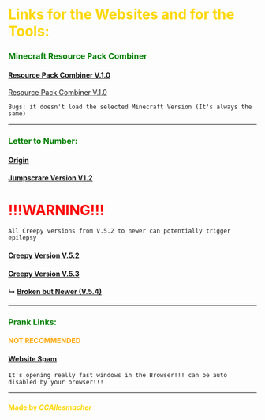 # <font color="gold">Links for the Websites and for the Tools:</font>


### <font color="green">Minecraft Resource Pack Combiner</font>

#### [Resource Pack Combiner V.1.0](https://ccallesmacher.github.io/Tools-Websites/Combiner/Combiner.html)

[Resource Pack Combiner V.1.0](https://ccallesmacher.github.io/Tools-Websites/Combiner/Combiner.html)

`Bugs: it doesn't load the selected Minecraft Version (It's always the same)`

---

### <font color="green">Letter to Number:</font>


#### [Origin](https://ccallesmacher.github.io/Tools-Websites/LettertoNumber/LettertoNumber.html)

#### [Jumpscrare Version V1.2](https://ccallesmacher.github.io/Tools-Websites/LettertoNumber/Lettertonumber.html)


# <font color="red">!!!WARNING!!!</font>


`All Creepy versions from V.5.2 to newer can potentially trigger epilepsy`

#### [Creepy Version V.5.2](https://ccallesmacher.github.io/Tools-Websites/LettertoNumber/save%20V.5.2/anti-virus.html)
   
#### [Creepy Version V.5.3](https://ccallesmacher.github.io/Tools-Websites/LettertoNumber/save%20V.5.3/anti-virus.html)

#### ↳ [Broken but Newer (V.5.4)](https://ccallesmacher.github.io/Tools-Websites/LettertoNumber/save%20V.5.3/notgood/anti-virus.html)

---

### <font color="green">Prank Links:</font>

#### <font color="orange">NOT RECOMMENDED</font>

#### [Website Spam](https://ccallesmacher.github.io/Tools-Websites/Prank-Links/Window_Spam.html)

`It's opening really fast windows in the Browser!!! can be auto disabled by your browser!!!`



---

#### <font color="gold">Made by ___CCAllesmacher___</font>
